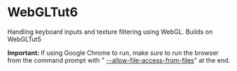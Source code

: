 WebGLTut6
=========

Handling keyboard inputs and texture filtering using WebGL. Builds on WebGLTut5

<b>Important: </b>If using Google Chrome to run, make sure to run the browser from the command prompt with " <a href="http://www.chrome-allow-file-access-from-file.com/">--allow-file-access-from-files</a>" at the end. 
